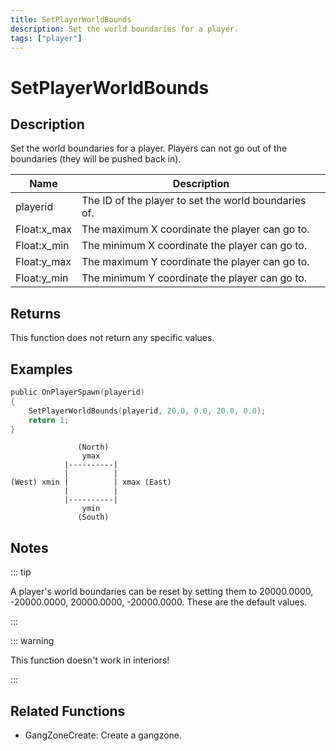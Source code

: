 ```yaml
---
title: SetPlayerWorldBounds
description: Set the world boundaries for a player.
tags: ["player"]
---
```


# SetPlayerWorldBounds

## Description

Set the world boundaries for a player. Players can not go out of the boundaries (they will be pushed back in).

| Name        | Description                                          |
| ----------- | ---------------------------------------------------- |
| playerid    | The ID of the player to set the world boundaries of. |
| Float:x_max | The maximum X coordinate the player can go to.       |
| Float:x_min | The minimum X coordinate the player can go to.       |
| Float:y_max | The maximum Y coordinate the player can go to.       |
| Float:y_min | The minimum Y coordinate the player can go to.       |

## Returns

This function does not return any specific values.

## Examples

```c
public OnPlayerSpawn(playerid)
{
    SetPlayerWorldBounds(playerid, 20.0, 0.0, 20.0, 0.0);
    return 1;
}
```

```
               (North)
                ymax
            |----------|
            |          |
(West) xmin |          | xmax (East)
            |          |
            |----------|
                ymin
               (South)

```

## Notes

::: tip

A player's world boundaries can be reset by setting them to 20000.0000, -20000.0000, 20000.0000, -20000.0000. These are the default values.

:::

::: warning

This function doesn't work in interiors!

:::

## Related Functions

- GangZoneCreate: Create a gangzone.
